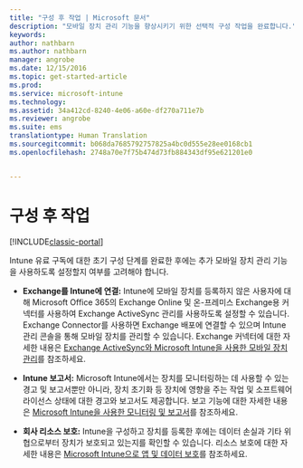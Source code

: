 ```yaml
---
title: "구성 후 작업 | Microsoft 문서"
description: "모바일 장치 관리 기능을 향상시키기 위한 선택적 구성 작업을 완료합니다."
keywords: 
author: nathbarn
ms.author: nathbarn
manager: angrobe
ms.date: 12/15/2016
ms.topic: get-started-article
ms.prod: 
ms.service: microsoft-intune
ms.technology: 
ms.assetid: 34a412cd-8240-4e06-a60e-df270a711e7b
ms.reviewer: angrobe
ms.suite: ems
translationtype: Human Translation
ms.sourcegitcommit: b068da7685792757825a4bc0d555e28ee0168cb1
ms.openlocfilehash: 2748a70e7f75b474d73fb884343df95e621201e0


---
```


# <a name="post-configuration-tasks"></a>구성 후 작업

[!INCLUDE[classic-portal](../includes/classic-portal.md)]

Intune 유료 구독에 대한 초기 구성 단계를 완료한 후에는 추가 모바일 장치 관리 기능을 사용하도록 설정할지 여부를 고려해야 합니다.

-   **Exchange를 Intune에 연결:** Intune에 모바일 장치를 등록하지 않은 사용자에 대해 Microsoft Office 365의 Exchange Online 및 온-프레미스 Exchange용 커넥터를 사용하여 Exchange ActiveSync 관리를 사용하도록 설정할 수 있습니다. Exchange Connector를 사용하면 Exchange 배포에 연결할 수 있으며 Intune 관리 콘솔을 통해 모바일 장치를 관리할 수 있습니다. Exchange 커넥터에 대한 자세한 내용은 [Exchange ActiveSync와 Microsoft Intune을 사용한 모바일 장치 관리](/intune/deploy-use/mobile-device-management-with-exchange-activesync-and-microsoft-intune)를 참조하세요.

-   **Intune 보고서:** Microsoft Intune에서는 장치를 모니터링하는 데 사용할 수 있는 경고 및 보고서뿐만 아니라, 장치 초기화 등 장치에 영향을 주는 작업 및 소프트웨어 라이선스 상태에 대한 경고와 보고서도 제공합니다.  보고 기능에 대한 자세한 내용은 [Microsoft Intune을 사용한 모니터링 및 보고서](/intune/deploy-use/monitoring-and-reports-with-microsoft-intune)를 참조하세요.

-   **회사 리소스 보호:** Intune을 구성하고 장치를 등록한 후에는 데이터 손실과 기타 위협으로부터 장치가 보호되고 있는지를 확인할 수 있습니다. 리소스 보호에 대한 자세한 내용은 [Microsoft Intune으로 앱 및 데이터 보호](/Intune/deploy-use/protect-apps-and-data-with-microsoft-intune)를 참조하세요.



<!--HONumber=Dec16_HO3-->


